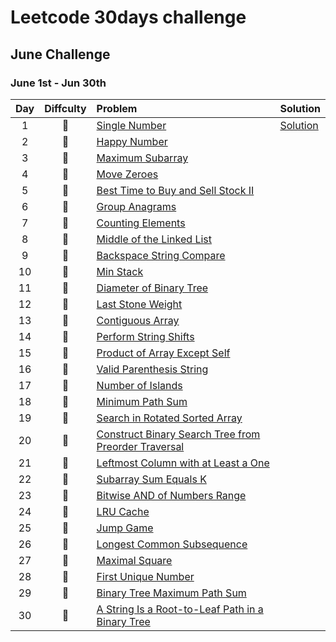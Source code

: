 # Leetcode 30days challenge

## June Challenge
### June 1st - Jun 30th
| Day | Diffculty | Problem | Solution |
|:--:| :--: | :-- | -- |
| 1 |📗|[Single Number](https://leetcode.com/problems/single-number/) | [Solution](https://github.com/anhntsi/leetcode-30days-challenge/blob/main/June-Challenge/single-number.swift) |
| 2 |📗| [Happy Number](https://leetcode.com/problems/happy-number/) | |
| 3 |📗| [Maximum Subarray](https://leetcode.com/problems/maximum-subarray/) | |
| 4 |📗| [Move Zeroes](https://leetcode.com/problems/move-zeroes/) | |
| 5 |📗| [Best Time to Buy and Sell Stock II](https://leetcode.com/problems/best-time-to-buy-and-sell-stock-ii/) | |
| 6 |📙| [Group Anagrams](https://leetcode.com/problems/group-anagrams/) | |
| 7 |📗| [Counting Elements](https://leetcode.com/problems/counting-elements/) | |
| 8 |📗| [Middle of the Linked List](https://leetcode.com/problems/middle-of-the-linked-list/) | |
| 9 |📗| [Backspace String Compare](https://leetcode.com/problems/backspace-string-compare/) | |
| 10 |📗| [Min Stack](https://leetcode.com/problems/min-stack/) | |
| 11 |📗| [Diameter of Binary Tree](https://leetcode.com/problems/diameter-of-binary-tree/) | |
| 12 |📗| [Last Stone Weight](https://leetcode.com/problems/last-stone-weight/) | |
| 13 |📙| [Contiguous Array](https://leetcode.com/problems/contiguous-array/) | |
| 14 |📗| [Perform String Shifts](https://leetcode.com/problems/perform-string-shifts/) | |
| 15 |📙| [Product of Array Except Self](https://leetcode.com/problems/product-of-array-except-self/) | |
| 16 |📙| [Valid Parenthesis String](https://leetcode.com/problems/valid-parenthesis-string/) | |
| 17 |📙| [Number of Islands](https://leetcode.com/problems/number-of-islands/) | |
| 18 |📙| [Minimum Path Sum](https://leetcode.com/problems/minimum-path-sum/) | |
| 19 |📙| [Search in Rotated Sorted Array](https://leetcode.com/problems/search-in-rotated-sorted-array/) | |
| 20 |📙| [Construct Binary Search Tree from Preorder Traversal](https://leetcode.com/problems/construct-binary-search-tree-from-preorder-traversal/) | |
| 21 |📙| [Leftmost Column with at Least a One](https://leetcode.com/problems/leftmost-column-with-at-least-a-one/) | |
| 22 |📙| [Subarray Sum Equals K](https://leetcode.com/problems/subarray-sum-equals-k/) | |
| 23 |📙| [Bitwise AND of Numbers Range](https://leetcode.com/problems/bitwise-and-of-numbers-range/) | |
| 24 |📙| [LRU Cache](https://leetcode.com/problems/lru-cache/) | |
| 25 |📙| [Jump Game](https://leetcode.com/problems/jump-game/) | |
| 26 |📙| [Longest Common Subsequence](https://leetcode.com/problems/longest-common-subsequence/) | |
| 27 |📙| [Maximal Square](https://leetcode.com/problems/maximal-square/) | |
| 28 |📙| [First Unique Number](https://leetcode.com/problems/first-unique-number/) | |
| 29 |📕| [Binary Tree Maximum Path Sum](https://leetcode.com/problems/binary-tree-maximum-path-sum/) | |
| 30 |📙| [A String Is a Root-to-Leaf Path in a Binary Tree](https://leetcode.com/problems/check-if-a-string-is-a-valid-sequence-from-root-to-leaves-path-in-a-binary-tree/) | |

